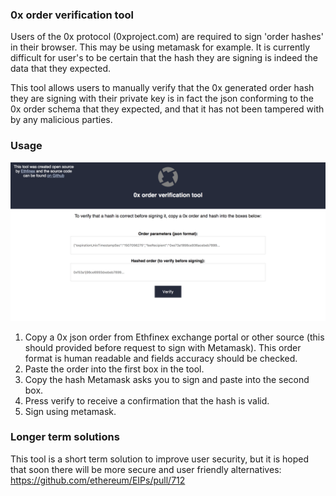 ### 0x order verification tool

Users of the 0x protocol (0xproject.com) are required to sign 'order hashes' in their browser. This may be using metamask for example. It is currently difficult for user's to be certain that the hash they are signing is indeed the data that they expected.

This tool allows users to manually verify that the 0x generated order hash they are signing with their private key is in fact the json conforming to the 0x order schema that they expected, and that it has not been tampered with by any malicious parties.

### Usage

![Alt text](/screenshot/img.png?raw=true "The verification tool")

1. Copy a 0x json order from Ethfinex exchange portal or other source (this should provided before request to sign with Metamask). This order format is human readable and fields accuracy should be checked.
2. Paste the order into the first box in the tool.
3. Copy the hash Metamask asks you to sign and paste into the second box.
4. Press verify to receive a confirmation that the hash is valid.
5. Sign using metamask.

### Longer term solutions

This tool is a short term solution to improve user security, but it is hoped that soon there will be more secure and user friendly alternatives: https://github.com/ethereum/EIPs/pull/712
